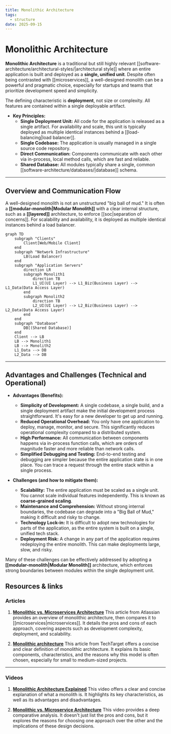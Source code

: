 ```yaml
---
title: Monolithic Architecture
tags:
  - structure
date: 2025-09-15
---
```

# Monolithic Architecture

**Monolithic Architecture** is a traditional but still highly relevant [[software-architecture/architectural-styles/|architectural style]] where an entire application is built and deployed as a **single, unified unit**. Despite often being contrasted with [[microservices]], a well-designed monolith can be a powerful and pragmatic choice, especially for startups and teams that prioritize development speed and simplicity.

The defining characteristic is **deployment**, not size or complexity. All features are contained within a single deployable artifact.

* **Key Principles:**
    * **Single Deployment Unit:** All code for the application is released as a single artifact. For availability and scale, this unit is typically deployed as multiple identical instances behind a [[load-balancing|load balancer]].
    * **Single Codebase:** The application is usually managed in a single source code repository.
    * **Direct Communication:** Components communicate with each other via in-process, local method calls, which are fast and reliable.
    * **Shared Database:** All modules typically share a single, common [[software-architecture/databases/|database]] schema.

---

## Overview and Communication Flow

A well-designed monolith is not an unstructured "big ball of mud." It is often a **[[modular-monolith|Modular Monolith]]** with a clear internal structure, such as a **[[layered]]** architecture, to enforce [[soc|separation of concerns]]. For scalability and availability, it is deployed as multiple identical instances behind a load balancer.

```mermaid
graph TD
    subgraph "Clients"
        Client[Web/Mobile Client]
    end
    subgraph "Network Infrastructure"
        LB(Load Balancer)
    end
    subgraph "Application Servers"
        direction LR
        subgraph Monolith1
            direction TB
            L1_UI(UI Layer) --> L1_Biz(Business Layer) --> L1_Data(Data Access Layer)
        end
        subgraph Monolith2
            direction TB
            L2_UI(UI Layer) --> L2_Biz(Business Layer) --> L2_Data(Data Access Layer)
        end
    end
    subgraph "Database"
        DB[(Shared Database)]
    end
    Client --> LB
    LB --> Monolith1
    LB --> Monolith2
    L1_Data --> DB
    L2_Data --> DB
```

---

## Advantages and Challenges (Technical and Operational)

* **Advantages (Benefits):**
    * **Simplicity of Development:** A single codebase, a single build, and a single deployment artifact make the initial development process straightforward. It's easy for a new developer to get up and running.
    * **Reduced Operational Overhead:** You only have one application to deploy, manage, monitor, and secure. This significantly reduces operational complexity compared to a distributed system.
    * **High Performance:** All communication between components happens via in-process function calls, which are orders of magnitude faster and more reliable than network calls.
    * **Simplified Debugging and Testing:** End-to-end testing and debugging are simpler because the entire application state is in one place. You can trace a request through the entire stack within a single process.

* **Challenges (and how to mitigate them):**
    * **Scalability:** The entire application must be scaled as a single unit. You cannot scale individual features independently. This is known as **coarse-grained scaling**.
    * **Maintenance and Comprehension:** Without strong internal boundaries, the codebase can degrade into a "Big Ball of Mud," making it difficult and risky to change.
    * **Technology Lock-in:** It is difficult to adopt new technologies for parts of the application, as the entire system is built on a single, unified tech stack.
    * **Deployment Risk:** A change in any part of the application requires redeploying the entire monolith. This can make deployments large, slow, and risky.

Many of these challenges can be effectively addressed by adopting a **[[modular-monolith|Modular Monolith]]** architecture, which enforces strong boundaries between modules within the single deployment unit.

## **Resources & links**

### **Articles**

1.  **[Monolithic vs. Microservices Architecture](https://www.atlassian.com/microservices/microservices-architecture/microservices-vs-monolith)**
    This article from Atlassian provides an overview of monolithic architecture, then compares it to [[microservices|microservices]]. It details the pros and cons of each approach, covering aspects such as development complexity, deployment, and scalability.

2.  **[Monolithic architecture](https://www.techtarget.com/whatis/definition/monolithic-architecture)**
    This article from TechTarget offers a concise and clear definition of monolithic architecture. It explains its basic components, characteristics, and the reasons why this model is often chosen, especially for small to medium-sized projects.

---

### **Videos**

1.  **[Monolithic Architecture Explained](https://www.youtube.com/watch?v=WffbSw-I-iU&list=PLdsOZAx8I5umhnn5LLTNJbFgwA3xbycar&index=52&pp=iAQB)**
    This video offers a clear and concise explanation of what a monolith is. It highlights its key characteristics, as well as its advantages and disadvantages.

2.  **[Monolithic vs. Microservice Architecture](https://www.youtube.com/watch?v=_07NtoK-Kns)**
    This video provides a deep comparative analysis. It doesn't just list the pros and cons, but it explores the reasons for choosing one approach over the other and the implications of these design decisions.
